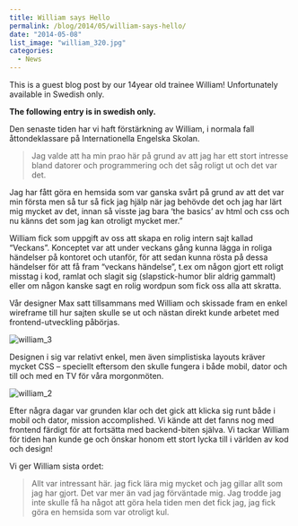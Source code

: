 ```yaml
---
title: William says Hello
permalink: /blog/2014/05/william-says-hello/
date: "2014-05-08"
list_image: "william_320.jpg"
categories:
  - News
---
```


This is a guest blog post by our 14year old trainee William! Unfortunately available in Swedish only.

<!--more-->

**The following entry is in swedish only.**

Den senaste tiden har vi haft förstärkning av William, i normala fall åttondeklassare på Internationella Engelska Skolan.

> Jag valde att ha min prao här på grund av att jag har ett stort intresse bland datorer och programmering och det såg roligt ut och det var det.

Jag har fått göra en hemsida som var ganska svårt på grund av att det var min första men så tur så fick jag hjälp när jag behövde det och jag har lärt mig mycket av det, innan så visste jag bara &#8216;the basics&#8217; av html och css och nu känns det som jag kan otroligt mycket mer.&#8221;

William fick som uppgift av oss att skapa en rolig intern sajt kallad &#8220;Veckans&#8221;.
Konceptet var att under veckans gång kunna lägga in roliga händelser på kontoret och utanför, för att sedan kunna rösta på dessa händelser för att få fram &#8220;veckans händelse&#8221;, t.ex om någon gjort ett roligt misstag i kod, ramlat och slagit sig (slapstick-humor blir aldrig gammalt) eller om någon kanske sagt en rolig wordpun som fick oss alla att skratta.

Vår designer Max satt tillsammans med William och skissade fram en enkel wireframe till hur sajten skulle se ut och nästan direkt kunde arbetet med frontend-utveckling påbörjas.

<img alt="william_3" src="http://blog.agigen.se/wp-content/uploads/2014/05/william_3.jpg">

Designen i sig var relativt enkel, men även simplistiska layouts kräver mycket CSS &#8211; speciellt eftersom den skulle fungera i både mobil, dator och till och med en TV för våra morgonmöten.

<img alt="william_2" src="http://blog.agigen.se/wp-content/uploads/2014/05/william_2.jpg">

Efter några dagar var grunden klar och det gick att klicka sig runt både i mobil och dator, mission accomplished. Vi kände att det fanns nog med frontend färdigt för att fortsätta med backend-biten själva. Vi tackar William för tiden han kunde ge och önskar honom ett stort lycka till i världen av kod och design!

Vi ger William sista ordet:

> Allt var intressant här. jag fick lära mig mycket och jag gillar allt som jag har gjort. Det var mer än vad jag förväntade mig. Jag trodde jag inte skulle få ha något att göra hela tiden men det fick jag, jag fick göra en hemsida som var otroligt kul.
